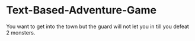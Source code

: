 # Text-Based-Adventure-Game
You want to get into the town but the guard will not let you in till you defeat 2 monsters.
